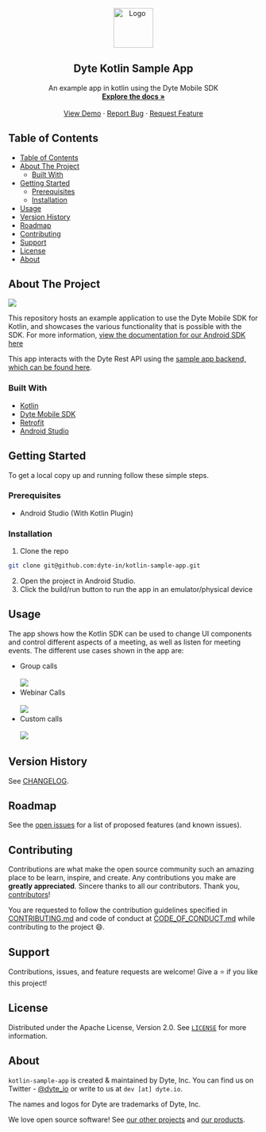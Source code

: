 <!-- PROJECT LOGO -->
<p align="center">
  <a href="https://dyte.io">
    <img src="https://dyte-uploads.s3.ap-south-1.amazonaws.com/dyte-logo-dark.svg" alt="Logo" width="80">
  </a>

  <h2 align="center">Dyte Kotlin Sample App</h3>

  <p align="center">
    An example app in kotlin using the Dyte Mobile SDK
    <br />
    <a href="https://docs.dyte.io"><strong>Explore the docs »</strong></a>
    <br />
    <br />
    <a href="https://app.dyte.io">View Demo</a>
    ·
    <a href="https://github.com/dyte-in/kotlin-sample-app/issues">Report Bug</a>
    ·
    <a href="https://github.com/dyte-in/kotlin-sample-app/issues">Request Feature</a>
  </p>
</p>

<!-- TABLE OF CONTENTS -->

## Table of Contents

- [Table of Contents](#table-of-contents)
- [About The Project](#about-the-project)
  - [Built With](#built-with)
- [Getting Started](#getting-started)
  - [Prerequisites](#prerequisites)
  - [Installation](#installation)
- [Usage](#usage)
- [Version History](#version-history)
- [Roadmap](#roadmap)
- [Contributing](#contributing)
- [Support](#support)
- [License](#license)
- [About](#about)

<!-- ABOUT THE PROJECT -->

## About The Project

<img src="./doc/kotlin_sample_demo.gif">

This repository hosts an example application to use the Dyte Mobile SDK for Kotlin, and showcases the various functionality that is possible with the SDK. For more information, [view the documentation for our Android SDK here](https://docs.dyte.io/android/installation)

This app interacts with the Dyte Rest API using the [sample app backend, which can be found here](https://github.com/dyte-in/backend-sample-app).
### Built With

- [Kotlin](https://kotlinlang.org/)
- [Dyte Mobile SDK](https://docs.dyte.io/android/installation)
- [Retrofit](https://square.github.io/retrofit/)
- [Android Studio](https://developer.android.com/studio)

<!-- GETTING STARTED -->

## Getting Started

To get a local copy up and running follow these simple steps.

### Prerequisites

- Android Studio (With Kotlin Plugin)

### Installation

1. Clone the repo

```sh
git clone git@github.com:dyte-in/kotlin-sample-app.git
```

2. Open the project in Android Studio.
3. Click the build/run button to run the app in an emulator/physical device

## Usage

The app shows how the Kotlin SDK can be used to change UI components and control different aspects of a meeting, as well as listen for meeting events. The different use cases shown in the app are:

- Group calls
  <br><br>
  <img src="./doc/kotlin_app_group_calls.png">
- Webinar Calls
  <br><br>
  <img src="./doc/kotlin_app_webinar.png">
- Custom calls
  <br><br>
  <img src="./doc/kotlin_app_custom.png">
  


<!-- CHANGELOG -->

## Version History

See [CHANGELOG](./CHANGELOG.md).

<!-- ROADMAP -->

## Roadmap

See the [open issues](https://github.com/dyte-in/kotlin-sample-app/issues) for a list of proposed features (and known issues).

<!-- CONTRIBUTING -->

## Contributing

Contributions are what make the open source community such an amazing place to be learn, inspire, and create. Any contributions you make are **greatly appreciated**. Sincere thanks to all our contributors. Thank you, [contributors](https://github.com/dyte-in/kotlin-sample-app/graphs/contributors)!

You are requested to follow the contribution guidelines specified in [CONTRIBUTING.md](./CONTRIBUTING.md) and code of conduct at [CODE_OF_CONDUCT.md](./CODE_OF_CONDUCT.md) while contributing to the project :smile:.

## Support

Contributions, issues, and feature requests are welcome!
Give a ⭐️ if you like this project!

<!-- LICENSE -->

## License

Distributed under the Apache License, Version 2.0. See [`LICENSE`](./LICENSE) for more information.

<!-- MARKDOWN LINKS & IMAGES -->
<!-- https://www.markdownguide.org/basic-syntax/#reference-style-links -->

## About

`kotlin-sample-app` is created & maintained by Dyte, Inc. You can find us on Twitter - [@dyte_io](twitter.com/dyte_io) or write to us at `dev [at] dyte.io`.

The names and logos for Dyte are trademarks of Dyte, Inc.

We love open source software! See [our other projects](https://github.com/dyte-in) and [our products](https://dyte.io).

